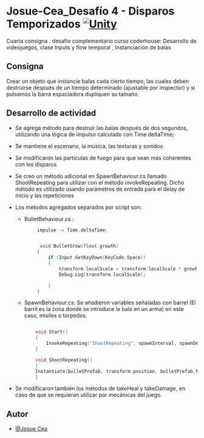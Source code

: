 # Josue-Cea_Desafío 4 - Disparos Temporizados [![Unity](https://img.shields.io/badge/Unity-100000?style=for-the-badge&logo=unity&logoColor=white)](https://unity.com/es)

Cuarta consigna . desafío complementario curso coderhouse: Desarrollo de videojuegos, clase Inputs y flow temporal , Instanciación de balas

## Consigna

Crear un objeto que instancie balas cada cierto tiempo, las cuales deben destruirse después de un tiempo determinado (ajustable por inspector) y si pulsamos la barra espaciadora
dupliquen su tamaño.

## Desarrollo de actividad

- Se agrega método para destruir las balas después de dos segundos, utilizando una lógica de impulso calculado con Time.deltaTime;

- Se mantiene el escenario, la música, las texturas y sonidos
- Se modificaron las partículas de fuego para que sean más coherentes con los disparos

- Se creo un método adicional en SpawnBehaviour.cs llamado ShootRepeating para utilizar con el método invokeRepeating. Dicho método es utilizado usando parámetros de entrada para el delay de inicio y las repeticiones 

- Los metodos agregados separados por script son: 
    - BulletBehaviour.cs : 

    ```c
            impulse -= Time.deltaTime;


             void BulletGrow(float growth)
            {
                if (Input.GetKeyDown(KeyCode.Space))
                {
                    transform.localScale = transform.localScale * growth;
                    Debug.Log(transform.localScale);

                }
            }  

    ```

    - SpawnBehaviour.cs: Se añadieron variables señaladas con barrel (El barril es la zona donde se introduce la bala en un arma) en este caso, misiles o torpedos.
        ```c

            void Start()
            {
                InvokeRepeating("ShootRepeating", spawnInterval, spawnDelay);
            }

            void ShootRepeating()
            {
            Instantiate(bulletPrefab, transform.position, bulletPrefab.transform.rotation);
            }


        ```
- Se modificaron también los métodos de takeHeal y takeDamage, en caso de que se requieran utilizar por mecánicas del juego.
## Autor

- [@Josue Cea](https://www.github.com/Nifrith)

